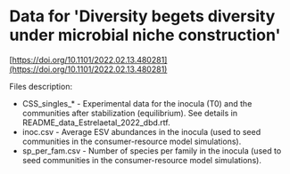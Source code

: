 # Data for 'Diversity begets diversity under microbial niche construction'
[https://doi.org/10.1101/2022.02.13.480281](https://doi.org/10.1101/2022.02.13.480281)

Files description:

* CSS_singles_\* - Experimental data for the inocula (T0) and the communities after stabilization (equilibrium). See details in README_data_Estrelaetal_2022_dbd.rtf.
* inoc.csv - Average ESV abundances in the inocula (used to seed communities in the consumer-resource model simulations).
* sp_per_fam.csv - Number of species per family in the inocula (used to seed communities in the consumer-resource model simulations).